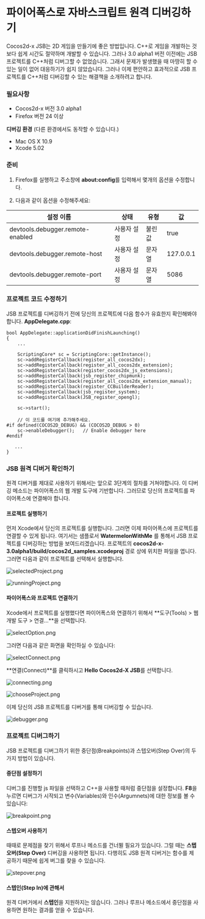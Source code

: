 파이어폭스로 자바스크립트 원격 디버깅하기
======================================

Cocos2d-x JSB는 2D 게임을 만들기에 좋은 방법입니다. C++로 게임을 개발하는 것보다 쉽게 시간도 절약하며 개발할 수 있습니다. 그러나 3.0 alpha1 버전 이전에는 JSB 프로젝트를 C++처럼 디버그할 수 없었습니다. 그래서 문제가 발생했을 때 마땅히 할 수 있는 일이 없어 대응하기가 쉽지 않았습니다. 그러나 이제 편안하고 효과적으로 JSB 프로젝트를 C++처럼 디버깅할 수 있는 해결책을 소개하려고 합니다.

### 필요사항

* Cocos2d-x 버전 3.0 alpha1
* Firefox 버전 24 이상

**디버깅 환경** (다른 환경에서도 동작할 수 있습니다.)

* Mac OS X 10.9
* Xcode 5.02

### 준비

1. Firefox를 실행하고 주소창에 **about:config**를 입력해서 몇개의 옵션을 수정합니다.

2. 다음과 같이 옵션을 수정해주세요:

 설정 이름                       | 상태        | 유형    | 값 
---------------------------------|-------------|---------|----------
devtools.debugger.remote-enabled | 사용자 설정 | 불린값  | true
devtools.debugger.remote-host    | 사용자 설정 | 문자열  | 127.0.0.1
devtools.debugger.remote-port    | 사용자 설정 | 문자열  | 5086

### 프로젝트 코드 수정하기

JSB 프로젝트를 디버깅하기 전에 당신의 프로젝트에 다음 함수가 유효한지 확인해봐야 합니다. **AppDelegate.cpp**:

```
bool AppDelegate::applicationDidFinishLaunching()
{
    ...
    
    ScriptingCore* sc = ScriptingCore::getInstance();
    sc->addRegisterCallback(register_all_cocos2dx);
    sc->addRegisterCallback(register_all_cocos2dx_extension);
    sc->addRegisterCallback(register_cocos2dx_js_extensions);
    sc->addRegisterCallback(jsb_register_chipmunk);
    sc->addRegisterCallback(register_all_cocos2dx_extension_manual);
    sc->addRegisterCallback(register_CCBuilderReader);
    sc->addRegisterCallback(jsb_register_system);
    sc->addRegisterCallback(JSB_register_opengl);
    
    sc->start();
    
    // 이 코드를 여기에 추가해주세요.
#if defined(COCOS2D_DEBUG) && (COCOS2D_DEBUG > 0)
    sc->enableDebugger();   // Enable debugger here
#endif

   ...
}
```

### JSB 원격 디버거 확인하기

원격 디버거를 제대로 사용하기 위해서는 앞으로 3단계의 절차를 거쳐야합니다. 이 디버깅 메소드는 파이어폭스의 웹 개발 도구에 기반합니다. 그러므로 당신의 프로젝트를 파이어폭스에 연결해야 합니다.

#### 프로젝트 실행하기

먼저 Xcode에서 당신의 프로젝트를 실행합니다. 그러면 이제 파이어폭스에 프로젝트를 연결할 수 있게 됩니다. 여기서는 샘플로서 **WatermelonWithMe** 를 통해서 JSB 프로젝트를 디버깅하는 방법을 보여드리겠습니다. 프로젝트의 **cocos2d-x-3.0alpha1/build/cocos2d_samples.xcodeproj** 경로 상에 위치한 파일을 엽니다. 그러면 다음과 같이 프로젝트를 선택해서 실행합니다.

![selectedProject.png](res/selectedProject.png)

![runningProject.png](res/runningProject.png)


#### 파이어폭스와 프로젝트 연결하기

Xcode에서 프로젝트를 실행했다면 파이어폭스와 연결하기 위해서 **도구(Tools) > 웹 개발 도구 > 연결...**을 선택합니다.

![selectOption.png](res/selectOption.png)

그러면 다음과 같은 화면을 확인하실 수 있습니다:

![selectConnect.png](res/selectConnect.png)

**연결(Connect)**를 클릭하시고 **Hello Cocos2d-X JSB**를 선택합니다.

![connecting.png](res/connecting.png)

![chooseProject.png](res/chooseProject.png)

이제 당신의 JSB 프로젝트를 디버거를 통해 디버깅할 수 있습니다. 

![debugger.png](res/debugger.png)

### 프로젝트 디버그하기

JSB 프로젝트를 디버그하기 위한 중단점(Breakpoints)과 스텝오버(Step Over)의 두가지 방법이 있습니다.

#### 중단점 설정하기

디버그를 진행할 js 파일을 선택하고 C++을 사용할 때처럼 중단점을 설정합니다. **F8**을 누르면 디버그가 시작되고 변수(Variables)와 인수(Argumnets)에 대한 정보를 볼 수 있습니다:

![breakpoint.png](res/breakpoint.png)

#### 스텝오버 사용하기

때때로 문제점을 찾기 위해서 루프나 메소드를 건너뛸 필요가 있습니다. 그럴 때는 **스텝오버(Step Over)** 디버깅을 사용하면 됩니다. 다행히도 JSB 원격 디버거는 함수를 제공하기 때문에 쉽게 버그를 찾을 수 있습니다.

![stepover.png](res/stepover.png)

#### 스텝인(Step In)에 관해서

원격 디버거에서 **스텝인**을 지원하지는 않습니다. 그러나 루프나 메소드에서 중단점을 사용하면 원하는 결과를 얻을 수 있습니다.
